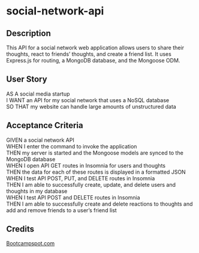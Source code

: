 # social-network-api

## Description
This API for a social network web application allows users to share their thoughts, react to friends’ thoughts, and create a friend list. It uses Express.js for routing, a MongoDB database, and the Mongoose ODM.  


## User Story
AS A social media startup  
I WANT an API for my social network that uses a NoSQL database  
SO THAT my website can handle large amounts of unstructured data  

## Acceptance Criteria
GIVEN a social network API  
WHEN I enter the command to invoke the application  
THEN my server is started and the Mongoose models are synced to the MongoDB database  
WHEN I open API GET routes in Insomnia for users and thoughts  
THEN the data for each of these routes is displayed in a formatted JSON  
WHEN I test API POST, PUT, and DELETE routes in Insomnia  
THEN I am able to successfully create, update, and delete users and thoughts in my database  
WHEN I test API POST and DELETE routes in Insomnia  
THEN I am able to successfully create and delete reactions to thoughts and add and remove friends to a user’s friend list  

## Credits
[Bootcampspot.com](https://bootcampspot.instructure.com/courses/4347/assignments/62243?module_item_id=1082368)  
